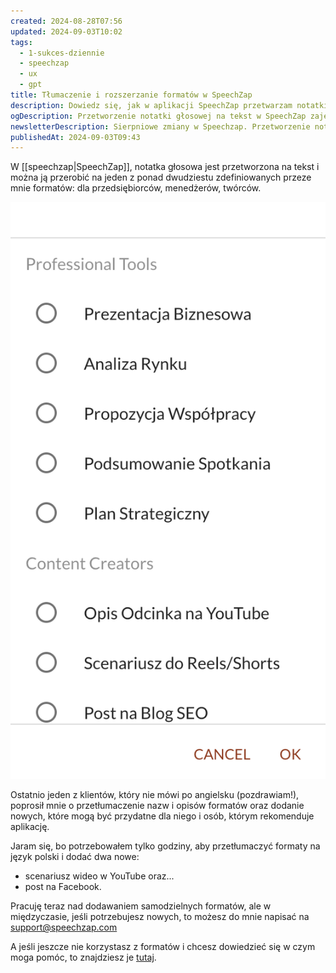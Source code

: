 ```yaml
---
created: 2024-08-28T07:56
updated: 2024-09-03T10:02
tags:
  - 1-sukces-dziennie
  - speechzap
  - ux
  - gpt
title: Tłumaczenie i rozszerzanie formatów w SpeechZap
description: Dowiedz się, jak w aplikacji SpeechZap przetwarzam notatki głosowe na tekst i oferuję różnorodne formaty treści. Artykuł omawia niedawne zmiany, w tym dodanie nowych formatów i ich tłumaczenie na język polski.
ogDescription: Przetworzenie notatki głosowej na tekst w SpeechZap zajęło mi tylko godzinę. Poznaj nowe formaty i tłumaczenia.
newsletterDescription: Sierpniowe zmiany w Speechzap. Przetworzenie notatki głosowej na tekst w SpeechZap zajęło mi tylko godzinę. Poznaj nowe formaty i tłumaczenia.
publishedAt: 2024-09-03T09:43
---
```

W [[speechzap|SpeechZap]], notatka głosowa jest przetworzona na tekst i można ją przerobić na jeden z ponad dwudziestu zdefiniowanych przeze mnie formatów: dla przedsiębiorców, menedżerów, twórców.

![Tłumaczenie i rozszerzanie formatów w SpeechZap - lista formatów](./t-umaczenie-i-rozszerzanie-format-w-w-speechzap-lista-format-w.png)

Ostatnio jeden z klientów, który nie mówi po angielsku (pozdrawiam!), poprosił mnie o przetłumaczenie nazw i opisów formatów oraz dodanie nowych, które mogą być przydatne dla niego i osób, którym rekomenduje aplikację.

Jaram się, bo potrzebowałem tylko godziny, aby przetłumaczyć formaty na język polski i dodać dwa nowe:
- scenariusz wideo w YouTube oraz...
- post na Facebook.

Pracuję teraz nad dodawaniem samodzielnych formatów, ale w międzyczasie, jeśli potrzebujesz nowych, to możesz do mnie napisać na support@speechzap.com

A jeśli jeszcze nie korzystasz z formatów i chcesz dowiedzieć się w czym moga pomóc, to znajdziesz je [tutaj](https://app.speechzap.com/formats).
